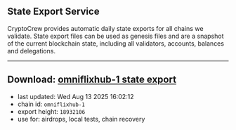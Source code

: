 ## State Export Service
CryptoCrew provides automatic daily state exports for all chains we validate. State export files can be used as genesis files and are a snapshot of the current blockchain state, including all validators, accounts, balances and delegations.

---
**Download: [omniflixhub-1 state export](https://dl-eu2.ccvalidators.com/SERVICE/omniflixhub/omniflixhub-1_export_18932106.json)**
---

- last updated: Wed Aug 13 2025 16:02:12
- chain id: `omniflixhub-1`
- export height: `18932106`
- use for: airdrops, local tests, chain recovery
